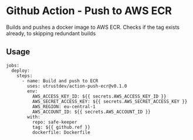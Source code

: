 # Github Action - Push to AWS ECR

Builds and pushes a docker image to AWS ECR. Checks if the tag exists already,
to skipping redundant builds

## Usage

```
jobs:
  deploy:
    steps:
      - name: Build and push to ECR
        uses: utrustdev/action-push-ecr@v0.1.0
        env:
          AWS_ACCESS_KEY_ID: ${{ secrets.AWS_ACCESS_KEY_ID }}
          AWS_SECRET_ACCESS_KEY: ${{ secrets.AWS_SECRET_ACCESS_KEY }}
          AWS_REGION: eu-central-1
          AWS_ACCOUNT_ID: ${{ secrets.AWS_ACCOUNT_ID }}
        with:
          repo: safe-keeper
          tag: ${{ github.ref }}
          dockerfile: Dockerfile
```
